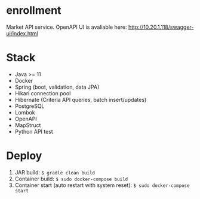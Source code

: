 # enrollment
Market API service. OpenAPI UI is avaliable here: http://10.20.1.118/swagger-ui/index.html

Stack
===================
* Java >= 11
* Docker
* Spring (boot, validation, data JPA)
* Hikari connection pool
* Hibernate (Criteria API queries, batch insert/updates)
* PostgreSQL
* Lombok
* OpenAPI
* MapStruct
* Python API test

Deploy
===================
1. JAR build: `$ gradle clean build`
2. Container build: `$ sudo docker-compose build`
3. Container start (auto restart with system reset): `$ sudo docker-compose start`
